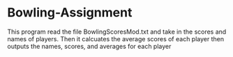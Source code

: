 # Bowling-Assignment
This program read the file BowlingScoresMod.txt and take in the scores and names of players.
Then it calcuates the average scores of each player then outputs the names, scores, and averages for each player
